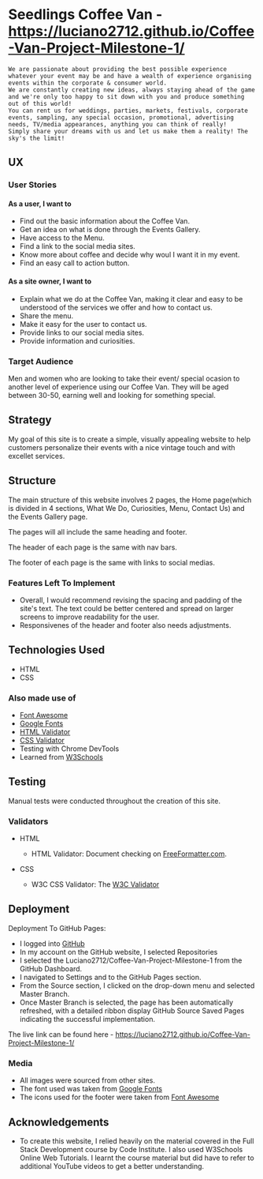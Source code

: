 
# Seedlings Coffee Van - <https://luciano2712.github.io/Coffee-Van-Project-Milestone-1/>

    We are passionate about providing the best possible experience whatever your event may be and have a wealth of experience organising events within the corporate & consumer world.
    We are constantly creating new ideas, always staying ahead of the game and we're only too happy to sit down with you and produce something out of this world!
    You can rent us for weddings, parties, markets, festivals, corporate events, sampling, any special occasion, promotional, advertising needs, TV/media appearances, anything you can think of really!
    Simply share your dreams with us and let us make them a reality! The sky's the limit!

## UX

### User Stories

#### As a user, I want to

- Find out the basic information about the Coffee Van.
- Get an idea on what is done through the Events Gallery.
- Have access to the Menu.
- Find a link to the social media sites.
- Know more about coffee and decide why woul I want it in my event.
- Find an easy call to action button.

#### As a site owner, I want to

- Explain what we do at the Coffee Van, making it clear and easy to be understood of the services we offer and how to contact us.
- Share the menu.
- Make it easy for the user to contact us.
- Provide links to our social media sites.
- Provide information and curiosities.

### Target Audience

Men and women who are looking to take their event/ special ocasion to another level of experience using our Coffee Van. They will be aged between 30-50, earning well and looking for something special.

## Strategy

My goal of this site is to create a simple, visually appealing website to help customers personalize their events with a nice vintage touch and with excellet services.

## Structure

The main structure of this website involves 2 pages, the Home page(which is divided in 4 sections, What We Do, Curiosities, Menu, Contact Us) and the Events Gallery page.

The pages will all include the same heading and footer.

The header of each page is the same with nav bars.

The footer of each page is the same with links to social medias.

### Features Left To Implement

- Overall, I would recommend revising the spacing and padding of the site's text. The text could be better centered and spread on larger screens to improve readability for the user.
- Responsivenes of the header and footer also needs adjustments.

## Technologies Used

- HTML
- CSS

### Also made use of

- [Font Awesome](https://fontawesome.com/)
- [Google Fonts](https://fonts.google.com/)
- [HTML Validator](https://www.freeformatter.com/html-validator.html)
- [CSS Validator](https://validator.w3.org/)
- Testing with Chrome DevTools
- Learned from [W3Schools](https://www.w3schools.com/)

## Testing

Manual tests were conducted throughout the creation of this site.

### Validators

- HTML
  - HTML Validator: Document checking on [FreeFormatter.com](https://www.freeformatter.com/html-validator.html).

- CSS
  - W3C CSS Validator: The [W3C Validator](https://jigsaw.w3.org/css-validator/validator)

## Deployment

Deployment To GitHub Pages:

- I logged into [GitHub](https://github.com/)
- In my account on the GitHub website, I selected Repositories
- I selected the Luciano2712/Coffee-Van-Project-Milestone-1 from the GitHub Dashboard.
- I navigated to Settings and to the GitHub Pages section.
- From the Source section, I clicked on the drop-down menu and selected Master Branch.
- Once Master Branch is selected, the page has been automatically refreshed, with a detailed ribbon display GitHub Source Saved Pages indicating the successful implementation.

The live link can be found here - <https://luciano2712.github.io/Coffee-Van-Project-Milestone-1/>

### Media

- All images were sourced from other sites.
- The font used was taken from [Google Fonts](https://fonts.google.com/specimen/Playfair+Display)
- The icons used for the footer were taken from [Font Awesome](https://fontawesome.com/icons?d=gallery)

## Acknowledgements

- To create this website, I relied heavily on the material covered in the Full Stack Development course by Code Institute. I also used W3Schools Online Web Tutorials. I learnt the course material but did have to refer to additional YouTube videos to get a better understanding.
